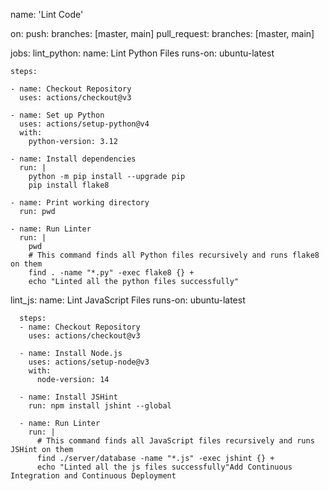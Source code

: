 name: 'Lint Code'

on:
  push:
    branches: [master, main]
  pull_request:
    branches: [master, main]

jobs:
  lint_python:
    name: Lint Python Files
    runs-on: ubuntu-latest

    steps:

    - name: Checkout Repository
      uses: actions/checkout@v3
    
    - name: Set up Python
      uses: actions/setup-python@v4
      with:
        python-version: 3.12

    - name: Install dependencies
      run: |
        python -m pip install --upgrade pip
        pip install flake8

    - name: Print working directory
      run: pwd

    - name: Run Linter
      run: |
        pwd
        # This command finds all Python files recursively and runs flake8 on them
        find . -name "*.py" -exec flake8 {} +
        echo "Linted all the python files successfully"

  lint_js:
      name: Lint JavaScript Files
      runs-on: ubuntu-latest

      steps:
      - name: Checkout Repository
        uses: actions/checkout@v3

      - name: Install Node.js
        uses: actions/setup-node@v3
        with:
          node-version: 14

      - name: Install JSHint
        run: npm install jshint --global

      - name: Run Linter
        run: |
          # This command finds all JavaScript files recursively and runs JSHint on them
          find ./server/database -name "*.js" -exec jshint {} +
          echo "Linted all the js files successfully"Add Continuous Integration and Continuous Deployment
